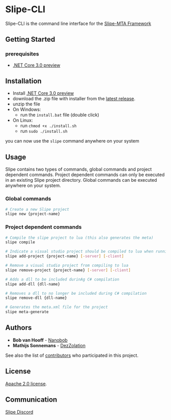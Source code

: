 # Slipe-CLI

Slipe-CLI is the command line interface for the [Slipe-MTA Framework](https://github.com/mta-slipe/Slipe-Core) 

## Getting Started

### prerequisites
* [.NET Core 3.0 preview](https://dotnet.microsoft.com/download/dotnet-core/3.0)


## Installation
* Install [.NET Core 3.0 preview](https://dotnet.microsoft.com/download/dotnet-core/3.0)
* download the .zip file with installer from the [latest release](https://github.com/mta-slipe/Slipe-CLI/releases). 
* unzip the file
* On Windows:
	* run the `install.bat` file (double click)
* On Linux:
	* run `chmod +x ./install.sh`
	* run `sudo ./install.sh`

you can now use the `slipe` command anywhere on your system

## Usage
Slipe contains two types of commands, global commands and project dependent commands. Project dependent commands can only be executed in an existing Slipe project directory. Global commands can be executed anywhere on your system.

### Global commands
```sh
# Create a new Slipe project
slipe new {project-name}
```
### Project dependent commands
```sh
# Compile the slipe project to lua (this also generates the meta)
slipe compile 

# Indicate a visual studio project should be compiled to lua when running `slipe compile`
slipe add-project {project-name} [-server] [-client]

# Remove a visual studio project from compiling to lua
slipe remove-project {project-name} [-server] [-client]

# Adds a dll to be included durinAg C# compilation
slipe add-dll {dll-name}

# Removes a dll to no longer be included during C# compilation
slipe remove-dll {dll-name}

# Generates the meta.xml file for the project
slipe meta-generate
```

## Authors

* **Bob van Hooff** - [Nanobob](https://github.com/NanoBob)
* **Mathijs Sonnemans** - [DezZolation](https://github.com/DezZolation)

See also the list of [contributors](https://github.com/mta-slipe/Slipe-CLI/graphs/contributors) who participated in this project.

## License
[Apache 2.0 license](https://github.com/mta-slipe/Slipe-CLI/blob/master/LICENSE.MD).

## Communication

[Slipe Discord](https://discord.gg/sZ3GNPF)
